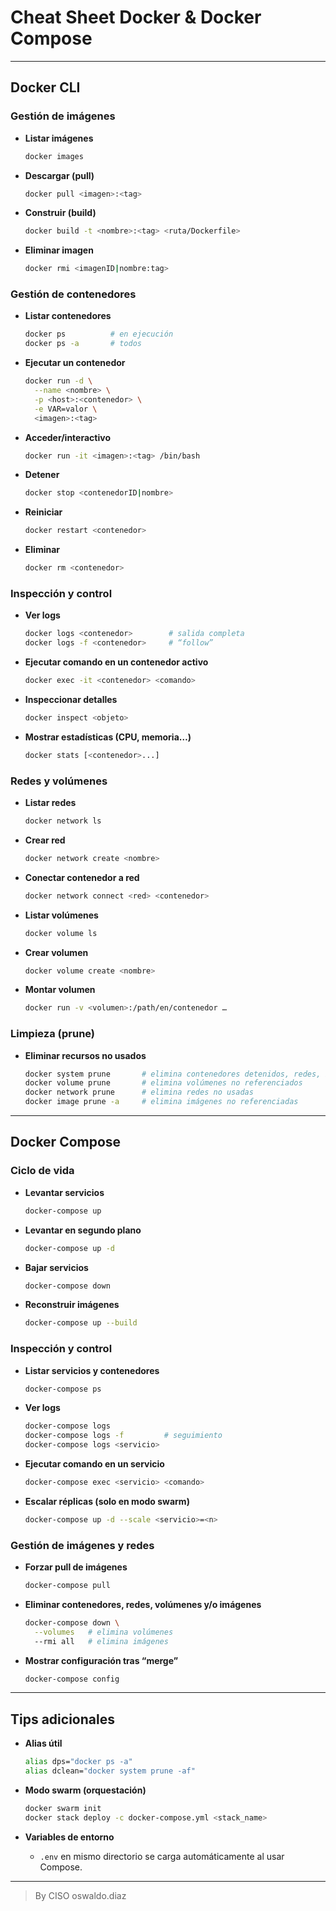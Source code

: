 # Cheat Sheet Docker & Docker Compose 

---

## Docker CLI

### Gestión de imágenes

* **Listar imágenes**

  ```bash
  docker images
  ```
* **Descargar (pull)**

  ```bash
  docker pull <imagen>:<tag>
  ```
* **Construir (build)**

  ```bash
  docker build -t <nombre>:<tag> <ruta/Dockerfile>
  ```
* **Eliminar imagen**

  ```bash
  docker rmi <imagenID|nombre:tag>
  ```

### Gestión de contenedores

* **Listar contenedores**

  ```bash
  docker ps          # en ejecución
  docker ps -a       # todos
  ```
* **Ejecutar un contenedor**

  ```bash
  docker run -d \
    --name <nombre> \
    -p <host>:<contenedor> \
    -e VAR=valor \
    <imagen>:<tag>
  ```
* **Acceder/interactivo**

  ```bash
  docker run -it <imagen>:<tag> /bin/bash
  ```
* **Detener**

  ```bash
  docker stop <contenedorID|nombre>
  ```
* **Reiniciar**

  ```bash
  docker restart <contenedor>
  ```
* **Eliminar**

  ```bash
  docker rm <contenedor>
  ```

### Inspección y control

* **Ver logs**

  ```bash
  docker logs <contenedor>        # salida completa
  docker logs -f <contenedor>     # “follow”
  ```
* **Ejecutar comando en un contenedor activo**

  ```bash
  docker exec -it <contenedor> <comando>
  ```
* **Inspeccionar detalles**

  ```bash
  docker inspect <objeto>
  ```
* **Mostrar estadísticas (CPU, memoria…)**

  ```bash
  docker stats [<contenedor>...]
  ```

### Redes y volúmenes

* **Listar redes**

  ```bash
  docker network ls
  ```
* **Crear red**

  ```bash
  docker network create <nombre>
  ```
* **Conectar contenedor a red**

  ```bash
  docker network connect <red> <contenedor>
  ```
* **Listar volúmenes**

  ```bash
  docker volume ls
  ```
* **Crear volumen**

  ```bash
  docker volume create <nombre>
  ```
* **Montar volumen**

  ```bash
  docker run -v <volumen>:/path/en/contenedor …
  ```

### Limpieza (prune)

* **Eliminar recursos no usados**

  ```bash
  docker system prune       # elimina contenedores detenidos, redes, imágenes “dangling”
  docker volume prune       # elimina volúmenes no referenciados
  docker network prune      # elimina redes no usadas
  docker image prune -a     # elimina imágenes no referenciadas
  ```

---

## Docker Compose

### Ciclo de vida

* **Levantar servicios**

  ```bash
  docker-compose up
  ```
* **Levantar en segundo plano**

  ```bash
  docker-compose up -d
  ```
* **Bajar servicios**

  ```bash
  docker-compose down
  ```
* **Reconstruir imágenes**

  ```bash
  docker-compose up --build
  ```

### Inspección y control

* **Listar servicios y contenedores**

  ```bash
  docker-compose ps
  ```
* **Ver logs**

  ```bash
  docker-compose logs
  docker-compose logs -f         # seguimiento
  docker-compose logs <servicio>  
  ```
* **Ejecutar comando en un servicio**

  ```bash
  docker-compose exec <servicio> <comando>
  ```
* **Escalar réplicas (solo en modo swarm)**

  ```bash
  docker-compose up -d --scale <servicio>=<n>
  ```

### Gestión de imágenes y redes

* **Forzar pull de imágenes**

  ```bash
  docker-compose pull
  ```
* **Eliminar contenedores, redes, volúmenes y/o imágenes**

  ```bash
  docker-compose down \
    --volumes   # elimina volúmenes
    --rmi all   # elimina imágenes
  ```
* **Mostrar configuración tras “merge”**

  ```bash
  docker-compose config
  ```

---

## Tips adicionales

* **Alias útil**

  ```bash
  alias dps="docker ps -a"
  alias dclean="docker system prune -af"
  ```
* **Modo swarm (orquestación)**

  ```bash
  docker swarm init
  docker stack deploy -c docker-compose.yml <stack_name>
  ```
* **Variables de entorno**

  * `.env` en mismo directorio se carga automáticamente al usar Compose.

---

> By CISO oswaldo.diaz 
